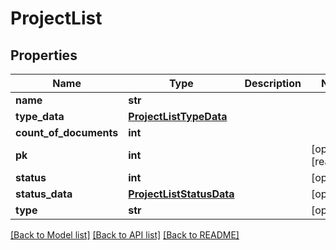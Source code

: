 # ProjectList


## Properties
Name | Type | Description | Notes
------------ | ------------- | ------------- | -------------
**name** | **str** |  | 
**type_data** | [**ProjectListTypeData**](ProjectListTypeData.md) |  | 
**count_of_documents** | **int** |  | 
**pk** | **int** |  | [optional] [readonly] 
**status** | **int** |  | [optional] 
**status_data** | [**ProjectListStatusData**](ProjectListStatusData.md) |  | [optional] 
**type** | **str** |  | [optional] 

[[Back to Model list]](../README.md#documentation-for-models) [[Back to API list]](../README.md#documentation-for-api-endpoints) [[Back to README]](../README.md)


